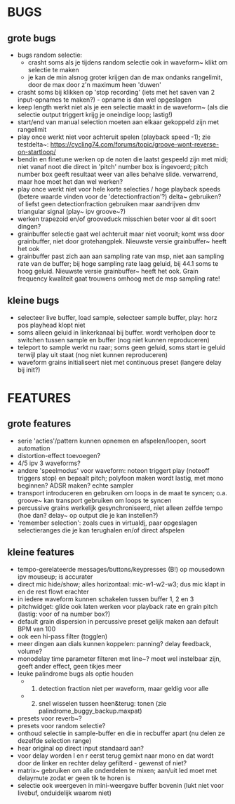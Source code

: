 # BUGS

## grote bugs
- bugs random selectie:
	- crasht soms als je tijdens random selectie ook in waveform~ klikt om selectie te maken
	- je kan de min alsnog groter krijgen dan de max ondanks rangelimit, door de max door z'n maximum heen 'duwen'
- crasht soms bij klikken op 'stop recording' (iets met het saven van 2 input-opnames te maken?) - opname is dan wel opgeslagen
- keep length werkt niet als je een selectie maakt in de waveform~ (als die selectie output triggert krijg je oneindige loop; lastig!)
- start/end van manual selection moeten aan elkaar gekoppeld zijn met rangelimit
- play once werkt niet voor achteruit spelen (playback speed -1); zie testdelta~: https://cycling74.com/forums/topic/groove-wont-reverse-on-startloop/
- bendin en finetune werken op de noten die laatst gespeeld zijn met midi; niet vanaf noot die direct in 'pitch' number box is ingevoerd; pitch number box geeft resultaat weer van alles behalve slide. verwarrend, maar hoe moet het dan wel werken?
- play once werkt niet voor hele korte selecties / hoge playback speeds (betere waarde vinden voor de 'detectionfraction'?) delta~ gebruiken? of liefst geen detectionfraction gebruiken maar aandrijven dmv triangular signal (play~ ipv groove~?)
- werken trapezoid en/of grooveduck misschien beter voor al dit soort dingen?
- grainbuffer selectie gaat wel achteruit maar niet vooruit; komt wss door grainbuffer, niet door grotehangplek. Nieuwste versie grainbuffer~ heeft het ook
- grainbuffer past zich aan aan sampling rate van msp, niet aan sampling rate van de buffer; bij hoge sampling rate laag geluid, bij 44.1 soms te hoog geluid. Nieuwste versie grainbuffer~ heeft het ook. Grain frequency kwaliteit gaat trouwens omhoog met de msp sampling rate!

## kleine bugs
- selecteer live buffer, load sample, selecteer sample buffer, play: horz pos playhead klopt niet
- soms alleen geluid in linkerkanaal bij buffer. wordt verholpen door te switchen tussen sample en buffer (nog niet kunnen reproduceren)
- teleport to sample werkt nu raar; soms geen geluid, soms start ie geluid terwijl play uit staat (nog niet kunnen reproduceren)
- waveform grains initialiseert niet met continuous preset (langere delay bij init?)


# FEATURES

## grote features
- serie 'acties'/pattern kunnen opnemen en afspelen/loopen, soort automation
- distortion-effect toevoegen?
- 4/5 ipv 3 waveforms?
- andere 'speelmodus' voor waveform: noteon triggert play (noteoff triggers stop) en bepaalt pitch; polyfoon maken wordt lastig, met mono beginnen? ADSR maken? echte sampler
- transport introduceren en gebruiken om loops in de maat te syncen; o.a. groove~ kan transport gebruiken om loops te syncen
- percussive grains werkelijk gesynchroniseerd, niet alleen zelfde tempo (hoe dan? delay~ op output die je kan instellen?)
- 'remember selection': zoals cues in virtualdj, paar opgeslagen selectieranges die je kan terughalen en/of direct afspelen

## kleine features
- tempo-gerelateerde messages/buttons/keypresses (B!) op mousedown ipv mouseup; is accurater
- direct mic hide/show; alles horizontaal: mic-w1-w2-w3; dus mic klapt in en de rest flowt erachter
- in iedere waveform kunnen schakelen tussen buffer 1, 2 en 3
- pitchwidget: glide ook laten werken voor playback rate en grain pitch (lastig: voor of na number box?)
- default grain dispersion in percussive preset gelijk maken aan default BPM van 100
- ook een hi-pass filter (togglen)
- meer dingen aan dials kunnen koppelen: panning? delay feedback, volume?
- monodelay time parameter filteren met line~? moet wel instelbaar zijn, geeft ander effect, geen tikjes meer
- leuke palindrome bugs als optie houden
	- 1) detection fraction niet per waveform, maar geldig voor alle
	- 2) snel wisselen tussen heen&terug: tonen (zie palindrome_buggy_backup.maxpat)
- presets voor reverb~?
- presets voor random selectie?
- onthoud selectie in sample-buffer en die in recbuffer apart (nu delen ze dezelfde selection range)
- hear original op direct input standaard aan?
- voor delay worden l en r eerst terug gemixt naar mono en dat wordt door de linker en rechter delay gefilterd - gewenst of niet?
- matrix~ gebruiken om alle onderdelen te mixen; aan/uit led moet met delaymute zodat er geen tik te horen is
- selectie ook weergeven in mini-weergave buffer bovenin (lukt niet voor livebuf, onduidelijk waarom niet)